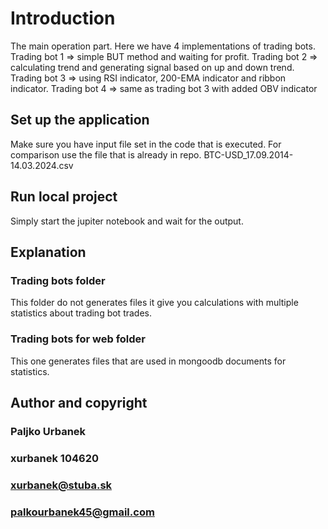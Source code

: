 # Introduction 
The main operation part. Here we have 4 implementations of trading bots.
    Trading bot 1 => simple BUT method and waiting for profit.
    Trading bot 2 => calculating trend and generating signal based on up and down trend.
    Trading bot 3 => using RSI indicator, 200-EMA indicator and ribbon indicator.
    Trading bot 4 => same as trading bot 3 with added OBV indicator

## Set up the application ##

Make sure you have input file set in the code that is executed. For comparison use the file that is already in repo. BTC-USD_17.09.2014-14.03.2024.csv

## Run local project ##

Simply start the jupiter notebook and wait for the output.

## Explanation ##

### Trading bots folder ###

This folder do not generates files it give you calculations with multiple statistics about trading bot trades.

### Trading bots for web folder ###

This one generates files that are used in mongoodb documents for statistics.

## Author and copyright ##

### Paljko Urbanek ###
### xurbanek 104620 ###
### xurbanek@stuba.sk ###
### palkourbanek45@gmail.com ###
